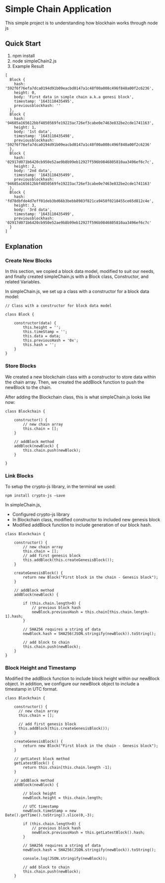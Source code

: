 # Simple Chain Application

This simple project is to understanding how blockhain works through node js
## Quick Start

1. npm install
2. node simpleChain2.js
3. Example Result

```
[
  Block {
    hash: '592f6f76efa7dca0194d91b09eacbd0147a1c48f00a008c496f848a00f2c6236',
    height: 0,
    body: 'First data in simple chain a.k.a genesi block',
    timestamp: '1643110435495',
    previousblockhash: ''
  },
  Block {
    hash: '94685a165612bbf4850569fe19223ac726ef3cabe0e7463e832be2cde1741163',
    height: 1,
    body: '1st data',
    timestamp: '1643110435498',
    previousblockhash: '592f6f76efa7dca0194d91b09eacbd0147a1c48f00a008c496f848a00f2c6236'
  },
  Block {
    hash: '02917d071b6420cb950e52ae9b8b99eb12927f596b9846805810aa3496ef6c7c',
    height: 2,
    body: '2nd data',
    timestamp: '1643110435499',
    previousblockhash: '94685a165612bbf4850569fe19223ac726ef3cabe0e7463e832be2cde1741163'
  },
  Block {
    hash: 'fd78dbfde4d7eff01deb3bd66b3bebb8983f821ca9458f0218455ce65d812c4e',
    height: 3,
    body: '3rd data',
    timestamp: '1643110435499',
    previousblockhash: '02917d071b6420cb950e52ae9b8b99eb12927f596b9846805810aa3496ef6c7c'
  }
]
```

## Explanation

### Create New Blocks

In this section, we copied a block data model, modified to suit our needs, and finally created simpleChain.js with a Block class, Constructor, and related Variables.

In simpleChain.js, we set up a class with a constructor for a block data model:

```
// Class with a constructor for block data model

class Block {

    constructor(data) {
        this.height = '';
        this.timeStamp = '';
        this.data = data;
        this.previousHash = '0x';
        this.hash = '';
    }
}
```

### Store Blocks

We created a new blockchain class with a constructor to store data within the chain array. Then, we created the addBlock function to push the newBlock to the chain.

After adding the Blockchain class, this is what simpleChain.js looks like now:

```
class Blockchain {

    constructor() {
        // new chain array
        this.chain = [];
    }

    // addBlock method
    addBlock(newBlock) {
        this.chain.push(newBlock);
    }

}
```

### Link Blocks

To setup the crypto-js library, in the terminal we used:

```
npm install crypto-js —save
```

In simpleChain.js,
* Configured crypto-js library
* In Blockchain class, modified constructor to included new genesis block
* Modified addBlock function to include generation of our block hash.

```
class Blockchain {

    constructor() {
        // new chain array
        this.chain = [];
        // add first genesis block
        this.addBlock(this.createGenesisBlock());
    }

    createGenesisBlock() {
        return new Block("First block in the chain - Genesis block");
    }

    // addBlock method
    addBlock(newBlock) {

        if (this.chain.length>0) {
            // previous block hash
            newBlock.previousHash = this.chain[this.chain.length-1].hash;
        }

        // SHA256 requires a string of data
        newBlock.hash = SHA256(JSON.stringify(newBlock)).toString();

        // add block to chain
        this.chain.push(newBlock);
    }
}
```

### Block Height and Timestamp

Modified the addBlock function to include block height within our newBlock object. In addition, we configure our newBlock object to include a timestamp in UTC format.

```
class Blockchain {

    constructor() {
      // new chain array
      this.chain = [];

      // add first genesis block
      this.addBlock(this.createGenesisBlock());
    }

    createGenesisBlock() {
        return new Block("First block in the chain - Genesis block");
    }

    // getLatest block method
    getLatestBlock() {
        return this.chain[this.chain.length -1];
    }

    // addBlock method
    addBlock(newBlock) {

        // block height
        newBlock.height = this.chain.length;

        // UTC timestamp
        newBlock.timeStamp = new Date().getTime().toString().slice(0,-3);

        if (this.chain.length>0) {
            // previous block hash
            newBlock.previousHash = this.getLatestBlock().hash;
        }

        // SHA256 requires a string of data
        newBlock.hash = SHA256(JSON.stringify(newBlock)).toString();

        console.log(JSON.stringify(newBlock));

        // add block to chain
        this.chain.push(newBlock);
    }
```